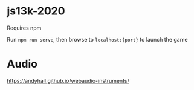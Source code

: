 # js13k-2020

Requires npm

Run ```npm run serve```, then browse to ```localhost:{port}``` to launch the game


# Audio

https://andyhall.github.io/webaudio-instruments/

